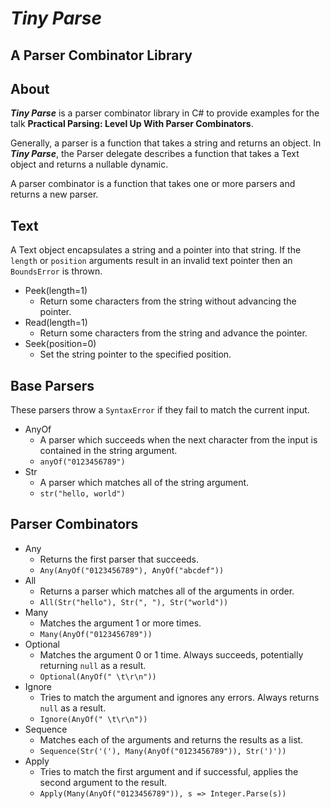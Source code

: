 # ***Tiny Parse***
## A Parser Combinator Library

About
---
***Tiny Parse*** is a parser combinator library in C# to provide examples for the talk 
**Practical Parsing: Level Up With Parser Combinators**.

Generally, a parser is a function that takes a string and returns an object. In ***Tiny Parse***,
the Parser delegate describes a function that takes a Text object and returns a nullable dynamic.

A parser combinator is a function that takes one or more parsers and returns a new parser.

Text
---
A Text object encapsulates a string and a pointer into that string. If the ```length``` or
```position``` arguments result in an invalid text pointer then an ```BoundsError```
is thrown.

- Peek(length=1)
    - Return some characters from the string without advancing the pointer.
- Read(length=1)
    - Return some characters from the string and advance the pointer.
- Seek(position=0)
    - Set the string pointer to the specified position.

Base Parsers
---
These parsers throw a ```SyntaxError``` if they fail to match the current input.

- AnyOf
    - A parser which succeeds when the next character from the input is contained in the string argument.
    - ```anyOf("0123456789")```
- Str
    - A parser which matches all of the string argument.
    - ```str("hello, world")```

Parser Combinators
---

- Any 
    - Returns the first parser that succeeds.
    - ```Any(AnyOf("0123456789"), AnyOf("abcdef"))```
- All
    - Returns a parser which matches all of the arguments in order.
    - ```All(Str("hello"), Str(", "), Str("world"))```
- Many
    - Matches the argument 1 or more times.
    - ```Many(AnyOf("0123456789"))```
- Optional
    - Matches the argument 0 or 1 time. Always succeeds,
    potentially returning ```null``` as a result.
    - ```Optional(AnyOf(" \t\r\n"))```
- Ignore
    - Tries to match the argument and ignores any errors. 
    Always returns ```null``` as a result.
    - ```Ignore(AnyOf(" \t\r\n"))```
- Sequence
    - Matches each of the arguments and returns the results as a list.
    -  ```Sequence(Str('('), Many(AnyOf("0123456789")), Str(')'))```
- Apply
    - Tries to match the first argument and if successful, applies the second argument to the result.
    - ```Apply(Many(AnyOf("0123456789")), s => Integer.Parse(s))```

